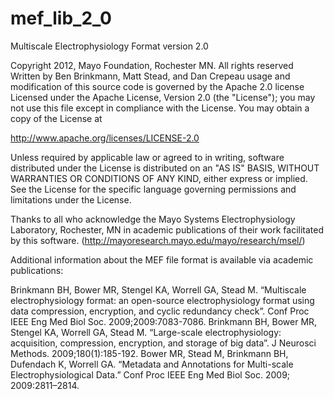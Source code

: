 mef_lib_2_0
===========

Multiscale Electrophysiology Format version 2.0

Copyright 2012, Mayo Foundation, Rochester MN. All rights reserved
Written by Ben Brinkmann, Matt Stead, and Dan Crepeau
usage and modification of this source code is governed by the Apache 2.0 license
Licensed under the Apache License, Version 2.0 (the "License");
you may not use this file except in compliance with the License.
You may obtain a copy of the License at

   http://www.apache.org/licenses/LICENSE-2.0

Unless required by applicable law or agreed to in writing, software
distributed under the License is distributed on an "AS IS" BASIS,
WITHOUT WARRANTIES OR CONDITIONS OF ANY KIND, either express or implied.
See the License for the specific language governing permissions and
limitations under the License.

Thanks to all who acknowledge the Mayo Systems Electrophysiology Laboratory, Rochester, MN
in academic publications of their work facilitated by this software. (http://mayoresearch.mayo.edu/mayo/research/msel/)

Additional information about the MEF file format is available via academic publications:

Brinkmann BH, Bower MR, Stengel KA, Worrell GA, Stead M. “Multiscale electrophysiology format: an open-source electrophysiology format using data compression, encryption, and cyclic redundancy check”. Conf Proc IEEE Eng Med Biol Soc. 2009;2009:7083-7086.
Brinkmann BH, Bower MR, Stengel KA, Worrell GA, Stead M. “Large-scale electrophysiology: acquisition, compression, encryption, and storage of big data”. J Neurosci Methods. 2009;180(1):185-192.
Bower MR, Stead M, Brinkmann BH, Dufendach K, Worrell GA. “Metadata and Annotations for Multi-scale Electrophysiological Data.” Conf Proc IEEE Eng Med Biol Soc. 2009; 2009:2811–2814.
